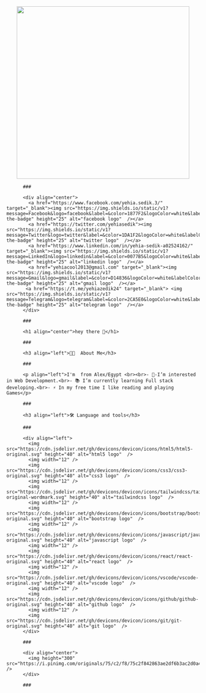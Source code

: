 <div align="center">
            <img height="450" src="https://camo.githubusercontent.com/7de37139d0b4c1ce40865e799b446c0e963a3dd8fb68d239707237c40604fa3d/68747470733a2f2f63646e2e6472696262626c652e636f6d2f75736572732f3733303730332f73637265656e73686f74732f363538313234332f6176656e746f2e676966"  />
          </div>
          
          ###
          
          <div align="center">
            <a href="https://www.facebook.com/yehia.sedik.3/" target="_blank"><img src="https://img.shields.io/static/v1?message=Facebook&logo=facebook&label=&color=1877F2&logoColor=white&labelColor=&style=for-the-badge" height="25" alt="facebook logo"  /></a>  
            <a href="https://twitter.com/yehiasedik"><img src="https://img.shields.io/static/v1?message=Twitter&logo=twitter&label=&color=1DA1F2&logoColor=white&labelColor=&style=for-the-badge" height="25" alt="twitter logo"  /></a>
            <a href="https://www.linkedin.com/in/yehia-sedik-a02524162/" target="_blank"><img src="https://img.shields.io/static/v1?message=LinkedIn&logo=linkedin&label=&color=0077B5&logoColor=white&labelColor=&style=for-the-badge" height="25" alt="linkedin logo"  /></a>
            <a href="yehiacool2013@gmail.com" target="_blank"><img src="https://img.shields.io/static/v1?message=Gmail&logo=gmail&label=&color=D14836&logoColor=white&labelColor=&style=for-the-badge" height="25" alt="gmail logo"  /></a>
           <a href="https://t.me/yehiazedik24" target="_blank"> <img src="https://img.shields.io/static/v1?message=Telegram&logo=telegram&label=&color=2CA5E0&logoColor=white&labelColor=&style=for-the-badge" height="25" alt="telegram logo"  /></a>
          </div>
          
          ###
          
          <h1 align="center">hey there 👋</h1>
          
          ###
          
          <h3 align="left">👩‍💻  About Me</h3>
          
          ###
          
          <p align="left">I'm  from Alex/Egypt <br><br>- 🔭-I’m interested in Web Development.<br>- 📚 I’m currently learning Full stack developing.<br>- ⚡ In my free time I like reading and playing Games</p>
          
          ###
          
          <h3 align="left">🛠 Language and tools</h3>
          
          ###
          
          <div align="left">
            <img src="https://cdn.jsdelivr.net/gh/devicons/devicon/icons/html5/html5-original.svg" height="40" alt="html5 logo"  />
            <img width="12" />
            <img src="https://cdn.jsdelivr.net/gh/devicons/devicon/icons/css3/css3-original.svg" height="40" alt="css3 logo"  />
            <img width="12" />
            <img src="https://cdn.jsdelivr.net/gh/devicons/devicon/icons/tailwindcss/tailwindcss-original-wordmark.svg" height="40" alt="tailwindcss logo"  />
            <img width="12" />
            <img src="https://cdn.jsdelivr.net/gh/devicons/devicon/icons/bootstrap/bootstrap-original.svg" height="40" alt="bootstrap logo"  />
            <img width="12" />
            <img src="https://cdn.jsdelivr.net/gh/devicons/devicon/icons/javascript/javascript-original.svg" height="40" alt="javascript logo"  />
            <img width="12" />
            <img src="https://cdn.jsdelivr.net/gh/devicons/devicon/icons/react/react-original.svg" height="40" alt="react logo"  />
            <img width="12" />
            <img src="https://cdn.jsdelivr.net/gh/devicons/devicon/icons/vscode/vscode-original.svg" height="40" alt="vscode logo"  />
            <img width="12" />
            <img src="https://cdn.jsdelivr.net/gh/devicons/devicon/icons/github/github-original.svg" height="40" alt="github logo"  />
            <img width="12" />
            <img src="https://cdn.jsdelivr.net/gh/devicons/devicon/icons/git/git-original.svg" height="40" alt="git logo"  />
          </div>
          
          ###
          
          <div align="center">
            <img height="300" src="https://i.pinimg.com/originals/75/c2/f8/75c2f842863ae2df6b3ac2d0a4d63026.gif"  />
          </div>
          
          ###
